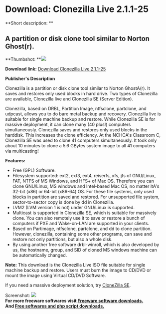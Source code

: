 # Download: Clonezilla Live 2.1.1-25

**Short description: **

## A partition or disk clone tool similar to Norton Ghost(r).

  
**Thumbshot: **![](http://www.freewarefiles.com/screenshot/clonezilla_md.gif)   
  
**Download link:** [Download Clonezilla Live 2.1.1-25](http://freesoftwares.boysofts.com/Clonezilla_program_53327.html)  
  

**Publisher's Description**  
  

Clonezilla is a partition or disk clone tool similar to Norton GhostA(r). It
saves and restores only used blocks in hard drive. Two types of Clonezilla are
available, Clonezilla live and Clonezilla SE (Server Edition).

Clonezilla, based on DRBL, Partition Image, ntfsclone, partclone, and udpcast,
allows you to do bare metal backup and recovery. Clonezilla live is suitable
for single machine backup and restore. While Clonezilla SE is for massive
deployment, it can clone many (40 plus!) computers simultaneously. Clonezilla
saves and restores only used blocks in the harddisk. This increases the clone
efficiency. At the NCHCA's Classroom C, Clonezilla SE was used to clone 41
computers simultaneously. It took only about 10 minutes to clone a 5.6 GBytes
system image to all 41 computers via multicasting!

**Features:**

  * Free (GPL) Software. 
  * Filesystem supported: ext2, ext3, ext4, reiserfs, xfs, jfs of GNU/Linux, FAT, NTFS of MS Windows, and HFS+ of Mac OS. Therefore you can clone GNU/Linux, MS windows and Intel-based Mac OS, no matter itA's 32-bit (x86) or 64-bit (x86-64) OS. For these file systems, only used blocks in partition are saved and restored. For unsupported file system, sector-to-sector copy is done by dd in Clonezilla. 
  * LVM2 (LVM version 1 is not) under GNU/Linux is supported. 
  * Multicast is supported in Clonezilla SE, which is suitable for massively clone. You can also remotely use it to save or restore a bunch of computers if PXE and Wake-on-LAN are supported in your clients. 
  * Based on Partimage, ntfsclone, partclone, and dd to clone partition. However, clonezilla, containing some other programs, can save and restore not only partitions, but also a whole disk. 
  * By using another free software drbl-winroll, which is also developed by us, the hostname, group, and SID of cloned MS windows machine can be automatically changed. 

**Note:** This download is the Clonezilla Live ISO file suitable for single machine backup and restore. Users must burn the image to CD/DVD or mount the image using Virtual CD/DVD Software.

If you need a massive deployment solution, try [CloneZilla
SE](http://www.clonezilla.org/clonezilla-server-edition/).

  
  
Screenshot: ![](http://www.freewarefiles.com/screenshot/clonezilla.gif)  
**For more freeware softwares visit [Freeware software downloads.](http://freesoftwares.boysofts.com/)**   
**And [Free softwares and php script downloads.](http://www.boysofts.com/)**

